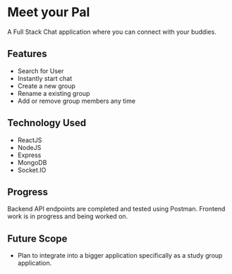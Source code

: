 # Meet your Pal

A Full Stack Chat application where you can connect with your buddies.

## Features

- Search for User
- Instantly start chat
- Create a new group
- Rename a existing group
- Add or remove group members any time

## Technology Used

- ReactJS
- NodeJS
- Express
- MongoDB
- Socket.IO

## Progress

Backend API endpoints are completed and tested using Postman. Frontend work is in progress and being worked on.

## Future Scope

- Plan to integrate into a bigger application specifically as a study group application.



